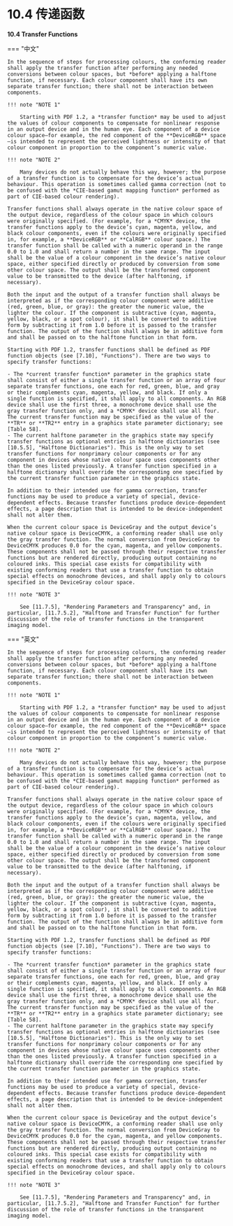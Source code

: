 # 10.4 传递函数

**10.4 Transfer Functions**

=== "中文"

    In the sequence of steps for processing colours, the conforming reader shall apply the transfer function after performing any needed conversions between colour spaces, but *before* applying a halftone function, if necessary. Each colour component shall have its own separate transfer function; there shall not be interaction between components.
    
    !!! note "NOTE 1"
    
        Starting with PDF 1.2, a *transfer function* may be used to adjust the values of colour components to compensate for nonlinear response in an output device and in the human eye. Each component of a device colour space—for example, the red component of the **DeviceRGB** space—is intended to represent the perceived lightness or intensity of that colour component in proportion to the component’s numeric value.
    
    !!! note "NOTE 2"
    
        Many devices do not actually behave this way, however; the purpose of a transfer function is to compensate for the device’s actual behaviour. This operation is sometimes called gamma correction (not to be confused with the *CIE-based gamut mapping function* performed as part of CIE-based colour rendering).
    
    Transfer functions shall always operate in the native colour space of the output device, regardless of the colour space in which colours were originally specified. (For example, for a *CMYK* device, the transfer functions apply to the device’s cyan, magenta, yellow, and black colour components, even if the colours were originally specified in, for example, a **DeviceRGB** or **CalRGB** colour space.) The transfer function shall be called with a numeric operand in the range 0.0 to 1.0 and shall return a number in the same range. The input shall be the value of a colour component in the device’s native colour space, either specified directly or produced by conversion from some other colour space. The output shall be the transformed component value to be transmitted to the device (after halftoning, if necessary).
    
    Both the input and the output of a transfer function shall always be interpreted as if the corresponding colour component were additive (red, green, blue, or gray): the greater the numeric value, the lighter the colour. If the component is subtractive (cyan, magenta, yellow, black, or a spot colour), it shall be converted to additive form by subtracting it from 1.0 before it is passed to the transfer function. The output of the function shall always be in additive form and shall be passed on to the halftone function in that form.
    
    Starting with PDF 1.2, transfer functions shall be defined as PDF function objects (see [7.10], "Functions"). There are two ways to specify transfer functions:
    
    - The *current transfer function* parameter in the graphics state shall consist of either a single transfer function or an array of four separate transfer functions, one each for red, green, blue, and gray or their complements cyan, magenta, yellow, and black. If only a single function is specified, it shall apply to all components. An RGB device shall use the first three, a monochrome device shall use the gray transfer function only, and a *CMYK* device shall use all four. The current transfer function may be specified as the value of the **TR** or **TR2** entry in a graphics state parameter dictionary; see [Table 58].
    - The current halftone parameter in the graphics state may specify transfer functions as optional entries in halftone dictionaries (see [10.5.5], "Halftone Dictionaries"). This is the only way to set transfer functions for nonprimary colour components or for any component in devices whose native colour space uses components other than the ones listed previously. A transfer function specified in a halftone dictionary shall override the corresponding one specified by the current transfer function parameter in the graphics state.
    
    In addition to their intended use for gamma correction, transfer functions may be used to produce a variety of special, device-dependent effects. Because transfer functions produce device-dependent effects, a page description that is intended to be device-independent shall not alter them.
    
    When the current colour space is DeviceGray and the output device’s native colour space is DeviceCMYK, a conforming reader shall use only the gray transfer function. The normal conversion from DeviceGray to DeviceCMYK produces 0.0 for the cyan, magenta, and yellow components. These components shall not be passed through their respective transfer functions but are rendered directly, producing output containing no coloured inks. This special case exists for compatibility with existing conforming readers that use a transfer function to obtain special effects on monochrome devices, and shall apply only to colours specified in the DeviceGray colour space.
    
    !!! note "NOTE 3"
    
        See [11.7.5], "Rendering Parameters and Transparency" and, in particular, [11.7.5.2], "Halftone and Transfer Function" for further discussion of the role of transfer functions in the transparent imaging model.

=== "英文"

    In the sequence of steps for processing colours, the conforming reader shall apply the transfer function after performing any needed conversions between colour spaces, but *before* applying a halftone function, if necessary. Each colour component shall have its own separate transfer function; there shall not be interaction between components.
    
    !!! note "NOTE 1"
    
        Starting with PDF 1.2, a *transfer function* may be used to adjust the values of colour components to compensate for nonlinear response in an output device and in the human eye. Each component of a device colour space—for example, the red component of the **DeviceRGB** space—is intended to represent the perceived lightness or intensity of that colour component in proportion to the component’s numeric value.
    
    !!! note "NOTE 2"
    
        Many devices do not actually behave this way, however; the purpose of a transfer function is to compensate for the device’s actual behaviour. This operation is sometimes called gamma correction (not to be confused with the *CIE-based gamut mapping function* performed as part of CIE-based colour rendering).
    
    Transfer functions shall always operate in the native colour space of the output device, regardless of the colour space in which colours were originally specified. (For example, for a *CMYK* device, the transfer functions apply to the device’s cyan, magenta, yellow, and black colour components, even if the colours were originally specified in, for example, a **DeviceRGB** or **CalRGB** colour space.) The transfer function shall be called with a numeric operand in the range 0.0 to 1.0 and shall return a number in the same range. The input shall be the value of a colour component in the device’s native colour space, either specified directly or produced by conversion from some other colour space. The output shall be the transformed component value to be transmitted to the device (after halftoning, if necessary).
    
    Both the input and the output of a transfer function shall always be interpreted as if the corresponding colour component were additive (red, green, blue, or gray): the greater the numeric value, the lighter the colour. If the component is subtractive (cyan, magenta, yellow, black, or a spot colour), it shall be converted to additive form by subtracting it from 1.0 before it is passed to the transfer function. The output of the function shall always be in additive form and shall be passed on to the halftone function in that form.
    
    Starting with PDF 1.2, transfer functions shall be defined as PDF function objects (see [7.10], "Functions"). There are two ways to specify transfer functions:
    
    - The *current transfer function* parameter in the graphics state shall consist of either a single transfer function or an array of four separate transfer functions, one each for red, green, blue, and gray or their complements cyan, magenta, yellow, and black. If only a single function is specified, it shall apply to all components. An RGB device shall use the first three, a monochrome device shall use the gray transfer function only, and a *CMYK* device shall use all four. The current transfer function may be specified as the value of the **TR** or **TR2** entry in a graphics state parameter dictionary; see [Table 58].
    - The current halftone parameter in the graphics state may specify transfer functions as optional entries in halftone dictionaries (see [10.5.5], "Halftone Dictionaries"). This is the only way to set transfer functions for nonprimary colour components or for any component in devices whose native colour space uses components other than the ones listed previously. A transfer function specified in a halftone dictionary shall override the corresponding one specified by the current transfer function parameter in the graphics state.
    
    In addition to their intended use for gamma correction, transfer functions may be used to produce a variety of special, device-dependent effects. Because transfer functions produce device-dependent effects, a page description that is intended to be device-independent shall not alter them.
    
    When the current colour space is DeviceGray and the output device’s native colour space is DeviceCMYK, a conforming reader shall use only the gray transfer function. The normal conversion from DeviceGray to DeviceCMYK produces 0.0 for the cyan, magenta, and yellow components. These components shall not be passed through their respective transfer functions but are rendered directly, producing output containing no coloured inks. This special case exists for compatibility with existing conforming readers that use a transfer function to obtain special effects on monochrome devices, and shall apply only to colours specified in the DeviceGray colour space.
    
    !!! note "NOTE 3"
    
        See [11.7.5], "Rendering Parameters and Transparency" and, in particular, [11.7.5.2], "Halftone and Transfer Function" for further discussion of the role of transfer functions in the transparent imaging model.

[7.10]: ../c7/s10.md#710-函数

[10.5.5]: ../c10/s5.md#1055-半色调词典
[11.7.5]: ../c11/s7.md#1175-渲染参数和透明度

[11.7.5.2]: ../c11/s7.md#11752-半色调和传递函数

[Table 58]: ../c8/s4.md#table58